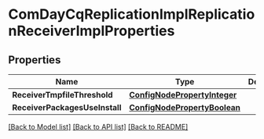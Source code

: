 # ComDayCqReplicationImplReplicationReceiverImplProperties

## Properties
Name | Type | Description | Notes
------------ | ------------- | ------------- | -------------
**ReceiverTmpfileThreshold** | [**ConfigNodePropertyInteger**](configNodePropertyInteger.md) |  | [optional] 
**ReceiverPackagesUseInstall** | [**ConfigNodePropertyBoolean**](configNodePropertyBoolean.md) |  | [optional] 

[[Back to Model list]](../README.md#documentation-for-models) [[Back to API list]](../README.md#documentation-for-api-endpoints) [[Back to README]](../README.md)


